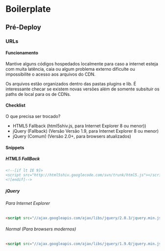 # Boilerplate #
## Pré-Deploy ##
### URLs ###

#### Funcionamento ####

Mantive alguns códigos hospedados localmente para caso a internet esteja com muita latência, caia ou algum problema externo dificulte ou impossibilite o acesso aos arquivos do CDN.

Os arquivos estão organizados dentro das pastas plugins e lib. É interessante checar se existem novas versões além de somente subsituir os paths de local para os de CDNs.

#### Checklist ####

O que precisa ser trocado?

- HTML5 Fallback (html5shiv.js, para Internet Explorer 8 ou menor))
- jQuery (Fallback) (Versão Versão 1.9, para Internet Explorer 8 ou menor)
- jQuery (Comum) (Versão 2.0+, para browsers atualizados)

#### Snippets ####

##### HTML5 FallBack #####

```html
<!--[if lt IE 9]>
<script src="http://html5shiv.googlecode.com/svn/trunk/html5.js"></script>
<![endif]-->
```
##### jQuery #####

###### Para Internet Explorer #####

```html
<script src="//ajax.googleapis.com/ajax/libs/jquery/2.0.3/jquery.min.js"></script>
```

###### Normal (Para browsers modernos) #####

```html
<script src="//ajax.googleapis.com/ajax/libs/jquery/1.9.0/jquery.min.js"></script>
```
